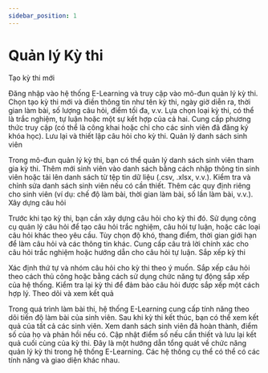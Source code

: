 ```yaml
---
sidebar_position: 1
---
```


# Quản lý Kỳ thi

Tạo kỳ thi mới

Đăng nhập vào hệ thống E-Learning và truy cập vào mô-đun quản lý kỳ thi.
Chọn tạo kỳ thi mới và điền thông tin như tên kỳ thi, ngày giờ diễn ra, thời gian làm bài, số lượng câu hỏi, điểm tối đa, v.v.
Lựa chọn loại kỳ thi, có thể là trắc nghiệm, tự luận hoặc một sự kết hợp của cả hai.
Cung cấp phương thức truy cập (có thể là công khai hoặc chỉ cho các sinh viên đã đăng ký khóa học).
Lưu lại và thiết lập câu hỏi cho kỳ thi.
Quản lý danh sách sinh viên

Trong mô-đun quản lý kỳ thi, bạn có thể quản lý danh sách sinh viên tham gia kỳ thi.
Thêm mới sinh viên vào danh sách bằng cách nhập thông tin sinh viên hoặc tải lên danh sách từ tệp tin dữ liệu (.csv, .xlsx, v.v.).
Kiểm tra và chỉnh sửa danh sách sinh viên nếu có cần thiết.
Thêm các quy định riêng cho sinh viên (ví dụ: chế độ làm bài, thời gian làm bài, số lần làm bài, v.v.).
Xây dựng câu hỏi

Trước khi tạo kỳ thi, bạn cần xây dựng câu hỏi cho kỳ thi đó.
Sử dụng công cụ quản lý câu hỏi để tạo câu hỏi trắc nghiệm, câu hỏi tự luận, hoặc các loại câu hỏi khác theo yêu cầu.
Tùy chọn độ khó, thang điểm, thời gian giới hạn để làm câu hỏi và các thông tin khác.
Cung cấp câu trả lời chính xác cho câu hỏi trắc nghiệm hoặc hướng dẫn cho câu hỏi tự luận.
Sắp xếp kỳ thi

Xác định thứ tự và nhóm câu hỏi cho kỳ thi theo ý muốn.
Sắp xếp câu hỏi theo cách thủ công hoặc bằng cách sử dụng chức năng tự động sắp xếp của hệ thống.
Kiểm tra lại kỳ thi để đảm bảo câu hỏi được sắp xếp một cách hợp lý.
Theo dõi và xem kết quả

Trong quá trình làm bài thi, hệ thống E-Learning cung cấp tính năng theo dõi tiến độ làm bài của sinh viên.
Sau khi kỳ thi kết thúc, bạn có thể xem kết quả của tất cả các sinh viên.
Xem danh sách sinh viên đã hoàn thành, điểm số của họ và phản hồi nếu có.
Cập nhật điểm số nếu cần thiết và lưu lại kết quả cuối cùng của kỳ thi.
Đây là một hướng dẫn tổng quát về chức năng quản lý kỳ thi trong hệ thống E-Learning. Các hệ thống cụ thể có thể có các tính năng và giao diện khác nhau.
